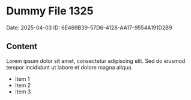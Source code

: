 # Dummy File 1325

Date: 2025-04-03
ID: 6E469B39-57D6-4128-AA17-9554A191D2B9

## Content

Lorem ipsum dolor sit amet, consectetur adipiscing elit.
Sed do eiusmod tempor incididunt ut labore et dolore magna aliqua.

* Item 1
* Item 2
* Item 3

